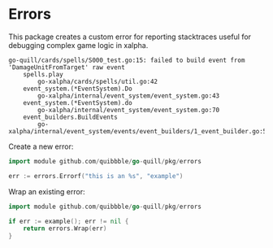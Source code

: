 # Errors

This package creates a custom error for reporting stacktraces useful for debugging complex game logic in xalpha. 

```
go-quill/cards/spells/S000_test.go:15: failed to build event from 'DamageUnitFromTarget' raw event
    spells.play
        go-xalpha/cards/spells/util.go:42
    event_system.(*EventSystem).Do
        go-xalpha/internal/event_system/event_system.go:43
    event_system.(*EventSystem).do
        go-xalpha/internal/event_system/event_system.go:70
    event_builders.BuildEvents
        go-xalpha/internal/event_system/events/event_builders/1_event_builder.go:58
```

Create a new error:
```go
import module github.com/quibbble/go-quill/pkg/errors

err := errors.Errorf("this is an %s", "example")
```

Wrap an existing error:
```go
import module github.com/quibbble/go-quill/pkg/errors

if err := example(); err != nil {
    return errors.Wrap(err)
}
```
